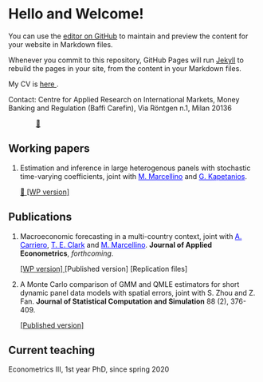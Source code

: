 # Hello and Welcome!

You can use the [editor on GitHub](https://github.com/yubai90/yubai90.github.io/edit/main/README.md) to maintain and preview the content for your website in Markdown files.

Whenever you commit to this repository, GitHub Pages will run [Jekyll](https://jekyllrb.com/) to rebuild the pages in your site, from the content in your Markdown files.

My CV is <a href="CV_Yu_Bai.pdf"> here </a>. 

Contact: Centre for Applied Research on International Markets, Money Banking and Regulation (Baffi Carefin), Via Röntgen n.1, Milan 20136 
         
&nbsp;   &nbsp;   &nbsp;   &nbsp;   &nbsp;   &nbsp;    &nbsp;   <a href="mailto:yu.bai@unibocconi.it"> :e-mail:</a>

## Working papers
      
1.  Estimation and inference in large heterogenous panels with stochastic time-varying coefficients, joint with <a href="https://didattica.unibocconi.eu/mypage/index.php?IdUte=49257&cognome=MARCELLINO&nome=MASSIMILIANO&urlBackMy=" style="color: blue"> M. Marcellino</a> and <a href="https://www.kcl.ac.uk/people/george-kapetanios" style="color: blue"> G. Kapetanios</a>.

      <a href="papers/BKM_V2.pdf"> :arrow_down_small: [WP version] </a> 

## Publications

1.  Macroeconomic forecasting in a multi-country context, joint with <a href="https://www.qmul.ac.uk/sef/staff/andreacarriero.html/" style="color: blue"> A. Carriero</a>, <a href="https://www.clevelandfed.org/our-research/economists/todd-e-clark.aspx" style="color: blue"> T. E. Clark</a> and <a href="https://didattica.unibocconi.eu/mypage/index.php?IdUte=49257&cognome=MARCELLINO&nome=MASSIMILIANO&urlBackMy=" style="color: blue"> M. Marcellino</a>.  <b> Journal of Applied Econometrics</b>, *forthcoming*.

      <a href="papers/wp2202.pdf"> [WP version] </a>
      <a> [Published version] </a> 
      <a> [Replication files] </a> 
      
2.  A Monte Carlo comparison of GMM and QMLE estimators for short dynamic panel data models with spatial errors, joint with S. Zhou and Z. Fan. <b> Journal of Statistical Computation and Simulation</b> 88 (2), 376-409.

      <a href="papers/2018-JSCS-SDPM.pdf"> [Published version] </a>
   
## Current teaching

Econometrics III, 1st year PhD, since spring 2020
